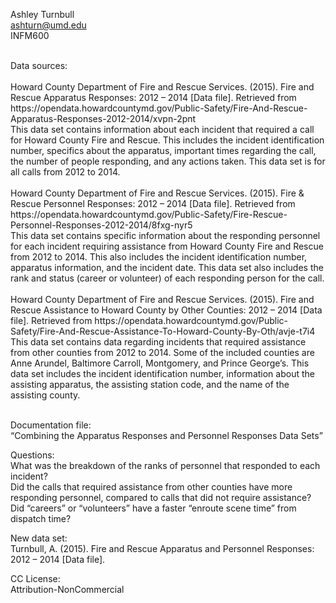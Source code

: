 Ashley Turnbull <br>
ashturn@umd.edu <br>
INFM600 <br>

<br>
Data sources: <br><br>
Howard County Department of Fire and Rescue Services. (2015). Fire and Rescue Apparatus Responses: 2012 – 2014 [Data file]. Retrieved from https://opendata.howardcountymd.gov/Public-Safety/Fire-And-Rescue-Apparatus-Responses-2012-2014/xvpn-2pnt <br>
This data set contains information about each incident that required a call for Howard County Fire and Rescue.  This includes the incident identification number, specifics about the apparatus, important times regarding the call, the number of people responding, and any actions taken.  This data set is for all calls from 2012 to 2014. <br><br>
Howard County Department of Fire and Rescue Services. (2015). Fire & Rescue Personnel Responses: 2012 – 2014 [Data file]. Retrieved from https://opendata.howardcountymd.gov/Public-Safety/Fire-Rescue-Personnel-Responses-2012-2014/8fxg-nyr5 <br>
This data set contains specific information about the responding personnel for each incident requiring assistance from Howard County Fire and Rescue from 2012 to 2014.  This also includes the incident identification number, apparatus information, and the incident date.  This data set also includes the rank and status (career or volunteer) of each responding person for the call. <br><br>
Howard County Department of Fire and Rescue Services. (2015). Fire and Rescue Assistance to Howard County by Other Counties: 2012 – 2014 [Data file]. Retrieved from https://opendata.howardcountymd.gov/Public-Safety/Fire-And-Rescue-Assistance-To-Howard-County-By-Oth/avje-t7i4 <br>
This data set contains data regarding incidents that required assistance from other counties from 2012 to 2014.  Some of the included counties are Anne Arundel, Baltimore Carroll, Montgomery, and Prince George’s.  This data set includes the incident identification number, information about the assisting apparatus, the assisting station code, and the name of the assisting county. <br><br>


Documentation file:<br>
“Combining the Apparatus Responses and Personnel Responses Data Sets”


Questions:<br>
What was the breakdown of the ranks of personnel that responded to each incident?<br>
Did the calls that required assistance from other counties have more responding personnel, compared to calls that did not require assistance?<br>
Did “careers” or “volunteers” have a faster “enroute scene time” from dispatch time?<br>


New data set: <br>
Turnbull, A. (2015). Fire and Rescue Apparatus and Personnel Responses: 2012 – 2014 [Data file].


CC License: <br>
Attribution-NonCommercial
